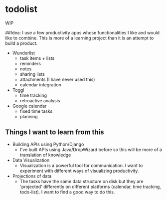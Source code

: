# todolist
WIP

##Idea:
I use a few productivity apps whose functionalities I like and would like to combine. 
    This is more of a learning project than it is an attempt to build a product.
 
- Wunderlist
    - task items + lists 
    - reminders 
    - notes
    - sharing lists
    - attachments (I have never used this)
    - calendar integration
- Toggl
    - time tracking 
    - retroactive analysis
- Google calendar
    - fixed time tasks
    - planning

## Things I want to learn from this
- Building APIs using Python/Django
    - I've built APIs using Java/DropWizard before so this will be more of a translation of knowledge
- Data Visualization
    - Visualization is a powerful tool for communication. I want to experiment with different ways of visualizing productivity.
- Projections of data
    - The tasks have the same data structure on disk but they are 'projected' differently on different platforms (calendar, time tracking, todo-list). I want to find a good way to do this.
